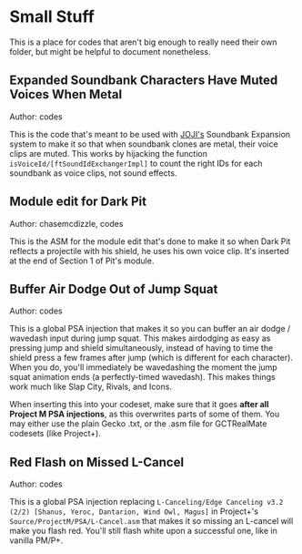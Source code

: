 # Small Stuff

This is a place for codes that aren't big enough to really need their own folder, but might be helpful to document nonetheless.

## Expanded Soundbank Characters Have Muted Voices When Metal

Author: codes

This is the code that's meant to be used with [JOJI's](http://ssbbhack.web.fc2.com/) Soundbank Expansion system to make it so that when soundbank clones are metal, their voice clips are muted. This works by hijacking the function `isVoiceId/[ftSoundIdExchangerImpl]` to count the right IDs for each soundbank as voice clips, not sound effects.

## Module edit for Dark Pit

Author: chasemcdizzle, codes

This is the ASM for the module edit that's done to make it so when Dark Pit reflects a projectile with his shield, he uses his own voice clip. It's inserted at the end of Section 1 of Pit's module.

## Buffer Air Dodge Out of Jump Squat

Author: codes

This is a global PSA injection that makes it so you can buffer an air dodge / wavedash input during jump squat. This makes airdodging as easy as pressing jump and shield simultaneously, instead of having to time the shield press a few frames after jump (which is different for each character). When you do, you'll immediately be wavedashing the moment the jump squat animation ends (a perfectly-timed wavedash). This makes things work much like Slap City, Rivals, and Icons.

When inserting this into your codeset, make sure that it goes **after all Project M PSA injections**, as this overwrites parts of some of them. You may either use the plain Gecko .txt, or the .asm file for GCTRealMate codesets (like Project+).

## Red Flash on Missed L-Cancel

Author: codes

This is a global PSA injection replacing `L-Canceling/Edge Canceling v3.2 (2/2) [Shanus, Yeroc, Dantarion, Wind Owl, Magus]` in Project+'s `Source/ProjectM/PSA/L-Cancel.asm` that makes it so missing an L-cancel will make you flash red. You'll still flash white upon a successful one, like in vanilla PM/P+.